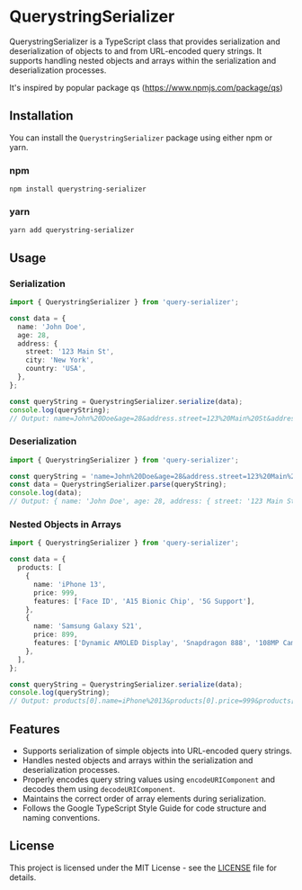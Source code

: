 # QuerystringSerializer

QuerystringSerializer is a TypeScript class that provides serialization and deserialization of objects to and from URL-encoded query strings. It supports handling nested objects and arrays within the serialization and deserialization processes.

It's inspired by popular package qs (https://www.npmjs.com/package/qs)

## Installation

You can install the `QuerystringSerializer` package using either npm or yarn.

### npm

```shell
npm install querystring-serializer
```

### yarn

```shell
yarn add querystring-serializer
```

## Usage

### Serialization

```typescript
import { QuerystringSerializer } from 'query-serializer';

const data = {
  name: 'John Doe',
  age: 28,
  address: {
    street: '123 Main St',
    city: 'New York',
    country: 'USA',
  },
};

const queryString = QuerystringSerializer.serialize(data);
console.log(queryString);
// Output: name=John%20Doe&age=28&address.street=123%20Main%20St&address.city=New%20York&address.country=USA
```

### Deserialization

```typescript
import { QuerystringSerializer } from 'query-serializer';

const queryString = 'name=John%20Doe&age=28&address.street=123%20Main%20St&address.city=New%20York&address.country=USA';
const data = QuerystringSerializer.parse(queryString);
console.log(data);
// Output: { name: 'John Doe', age: 28, address: { street: '123 Main St', city: 'New York', country: 'USA' } }
```

### Nested Objects in Arrays

```typescript
import { QuerystringSerializer } from 'query-serializer';

const data = {
  products: [
    {
      name: 'iPhone 13',
      price: 999,
      features: ['Face ID', 'A15 Bionic Chip', '5G Support'],
    },
    {
      name: 'Samsung Galaxy S21',
      price: 899,
      features: ['Dynamic AMOLED Display', 'Snapdragon 888', '108MP Camera'],
    },
  ],
};

const queryString = QuerystringSerializer.serialize(data);
console.log(queryString);
// Output: products[0].name=iPhone%2013&products[0].price=999&products[0].features[0]=Face%20ID&products[0].features[1]=A15%20Bionic%20Chip&products[0].features[2]=5G%20Support&products[1].name=Samsung%20Galaxy%20S21&products[1].price=899&products[1].features[0]=Dynamic%20AMOLED%20Display&products[1].features[1]=Snapdragon%20888&products[1].features[2]=108MP%20Camera
```

## Features

- Supports serialization of simple objects into URL-encoded query strings.
- Handles nested objects and arrays within the serialization and deserialization processes.
- Properly encodes query string values using `encodeURIComponent` and decodes them using `decodeURIComponent`.
- Maintains the correct order of array elements during serialization.
- Follows the Google TypeScript Style Guide for code structure and naming conventions.

## License

This project is licensed under the MIT License - see the [LICENSE](LICENSE) file for details.